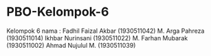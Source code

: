 # PBO-Kelompok-6
Kelompok 6
nama : 
Fadhil Faizal Akbar (1930511042)
M. Arga Pahreza     (1930511014)
Ikhbar Nurinsani    (1930511022)
M. Farhan Mubarak   (1930511002)
Ahmad Nujulul M.    (1930511039)
